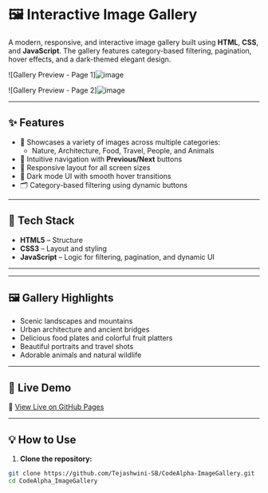 # 🖼️ Interactive Image Gallery

A modern, responsive, and interactive image gallery built using **HTML**, **CSS**, and **JavaScript**. The gallery features category-based filtering, pagination, hover effects, and a dark-themed elegant design.

![Gallery Preview - Page 1]![image](https://github.com/user-attachments/assets/38c6f657-f908-4e45-9952-d9ab59e67c06)

![Gallery Preview - Page 2]![image](https://github.com/user-attachments/assets/007c6bee-dfe2-4758-b58a-5d2af86d0274)


---

## ✨ Features

- 📸 Showcases a variety of images across multiple categories:
  - Nature, Architecture, Food, Travel, People, and Animals
- 🧭 Intuitive navigation with **Previous/Next** buttons
- 🎨 Responsive layout for all screen sizes
- 🌙 Dark mode UI with smooth hover transitions
- 🗂️ Category-based filtering using dynamic buttons

---

## 🚀 Tech Stack

- **HTML5** – Structure
- **CSS3** – Layout and styling
- **JavaScript** – Logic for filtering, pagination, and dynamic UI

---


---

## 🖼️ Gallery Highlights

- Scenic landscapes and mountains
- Urban architecture and ancient bridges
- Delicious food plates and colorful fruit platters
- Beautiful portraits and travel shots
- Adorable animals and natural wildlife

---

## 📌 Live Demo

🔗 [View Live on GitHub Pages](https://tejashwini-sb.github.io/CodeAlpha-ImageGallery/)

---

## 💡 How to Use

1. **Clone the repository:**
```bash
git clone https://github.com/Tejashwini-SB/CodeAlpha-ImageGallery.git
cd CodeAlpha_ImageGallery
